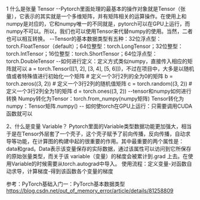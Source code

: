 1 什么是张量 Tensor
    --Pytorch里面处理的最基本的操作对象就是Tensor（张量），它表示的其实就是一个多维矩阵，并有矩阵相关的运算操作。在使用上和numpy是对应的，它和numpy唯一的不同就是，pytorch可以在GPU上运行，而numpy不可以。所以，我们也可以使用Tensor来代替numpy的使用。当然，二者也可以相互转换。
    --Tensor的基本数据类型有五种：32位浮点型：torch.FloatTensor（default）；64位整型：torch.LongTensor；32位整型：torch.IntTensor；16位整型：torch.ShortTensor；64位浮点型：torch.DoubleTensor
    --如何进行定义：定义方式类似numpy，直接传入相应的矩阵就可以 a = torch.Tensor([[1, 2], [3, 4], [5, 6]])，不过在项目中，大多是以随机值或者特殊值进行初始化一个矩阵
        # 定义一个3行2列的全为0的矩阵
        b = torch.zeros((3, 2))
        # 定义一个3行2列的随机值矩阵
        c = torch.random((3, 2))
        # 定义一个3行2列全为1的矩阵
        d = torch.ones((3, 2))
    --tensor和numpy如何进行转换
        Numpy转化为Tensor：torch.from_numpy(numpy矩阵)
        Tensor转化为numpy：Tensor矩阵.numpy()
    -- 如何使torch在GPU上运行：只需要调用CUDA函数就可以

2、什么是变量 Variable？
    Pytorch里面的Variable类型数据功能更加强大，相当于是在Tensor外层套了一个壳子，这个壳子赋予了前向传播，反向传播，自动求导等功能，在计算图的构建中起的很重要的作用。其中最重要的两个属性是：data和grad。Data表示该变量保存的实际数据，通过该属性可以访问到它所保存的原始张量类型，而关于该 variable（变量）的梯度会被累计到.grad 上去。在使用Variable的时候需要从torch.autograd中导入。
    使用流程：定义变量-对函数自动求导，计算梯度-得到该函数各个变量的梯度


参考：PyTorch基础入门一：PyTorch基本数据类型 https://blog.csdn.net/out_of_memory_error/article/details/81258809

